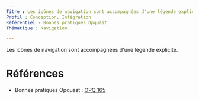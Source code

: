 ```yaml
---
Titre : Les icônes de navigation sont accompagnées d'une légende explicite.
Profil : Conception, Intégration
Référentiel : Bonnes pratiques Opquast
Thématique : Navigation

---
```

Les icônes de navigation sont accompagnées d'une légende explicite.

# Références

*   Bonnes pratiques Opquast : [OPQ 165](https://checklists.opquast.com/fr/qualiteweb/les-icones-de-navigation-sont-accompagnees-dune-legende-explicite)
